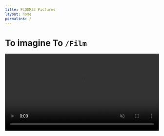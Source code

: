 ```yaml
---
title: FLOOR33 Pictures
layout: home
permalink: /
---
```


# To imagine To `/Film`

<video style="width:100%;" autoplay loop muted> 
  <source src="temp_video.mp4" type="video/mp4" />
<video/>
